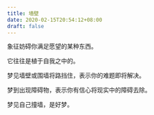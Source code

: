 ```yaml
---
title: 墙壁
date: 2020-02-15T20:54:12+08:00
draft: false
---
```


象征妨碍你满足愿望的某种东西。<br>


它往往是植于自我之中的。<br>


梦见墙壁或围墙将路挡住，表示你的难题即将解决。<br>


梦到出现障碍物，表示你有信心将现实中的障碍去除。<br>


梦见自己撞墙，是好梦。<br>
